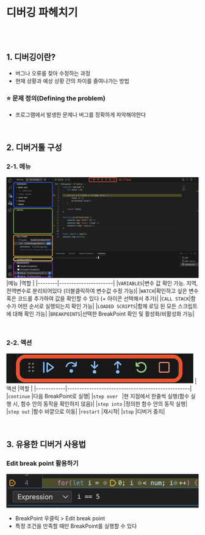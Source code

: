 # 디버깅 파헤치기

<br/><br/>

## 1. 디버깅이란?
- 버그나 오류를 찾아 수정하는 과정
- 현재 상황과 예상 상황 간의 차이를 줄여나가는 방법

### ⭐️ 문제 정의(Defining the problem)
- 프로그램에서 발생한 문제나 버그를 정확하게 파악해야한다

<br/>

## 2. 디버거툴 구성
### 2-1. 메뉴
![debugger.png](./img/debugger.png) 
|메뉴     |역할                   |
|--------|----------------------|
|`VARIABLES`|변수 값 확인 가능. 지역, 전역변수로 분리되어있다 (더블클릭하여 변수값 수정 가능)|
|`WATCH`|확인하고 싶은 변수 혹은 코드를 추가하여 값을 확인할 수 있다 (+ 아이콘 선택해서 추가)|
|`CALL STACK`|함수가 어떤 순서로 실행되는지 확인 가능|
|`LOADED SCRIPTS`|함께 로딩 된 모든 스크립트에 대해 확인 가능|
|`BREAKPOINTS`|선택한 BreakPoint 확인 및 활성화/비활성화 가능|

<br/>

### 2-2. 액션
![action.png](./img/action.png) 
|액션         |역할                                               |
|------------|--------------------------------------------------|
|`continue`    |다음 BreakPoint로 실행|
|`step over `  |현 지점에서 한줄씩 실행(함수 실행 시, 함수 안의 동작을 확인하지 않음)|
|`step into`   |정의한 함수 안의 동작 실행|
|`step out`    |함수 바깥으로 이동|
|`restart`     |재시작|
|`stop`        |디버거 중지|

<br/>

## 3. 유용한 디버거 사용법
### Edit break point 활용하기
![edit.png](./img/edit.png)

- BreakPoint 우클릭 > Edit break point
- 특정 조건을 만족할 때만 BreakPoint를 실행할 수 있다